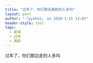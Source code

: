 ```yaml
---
title: "过年了，你们那还离职的人多吗"
layout: post
author: "「yyxha1」 on 2020-1-15 13:03"
header-style: text
tags:
  - 新闻
  - 过年
  - 离职
---
```


<head></head>
<body>
  过年了，你们那边走的人多吗
 <br>
</body>


